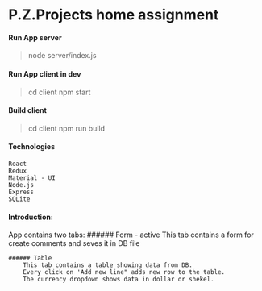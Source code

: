 # P.Z.Projects home assignment


#### Run App server
> node server/index.js

#### Run App client in dev
> cd client
> npm start

#### Build client
> cd client
> npm run build

#### Technologies
    React
    Redux
    Material - UI
    Node.js
    Express
    SQLite 

#### Introduction:
App contains two tabs:
    ###### Form - active
        This tab contains a form for create comments and seves it in DB file

    ###### Table
        This tab contains a table showing data from DB.
        Every click on 'Add new line" adds new row to the table.
        The currency dropdown shows data in dollar or shekel.

        